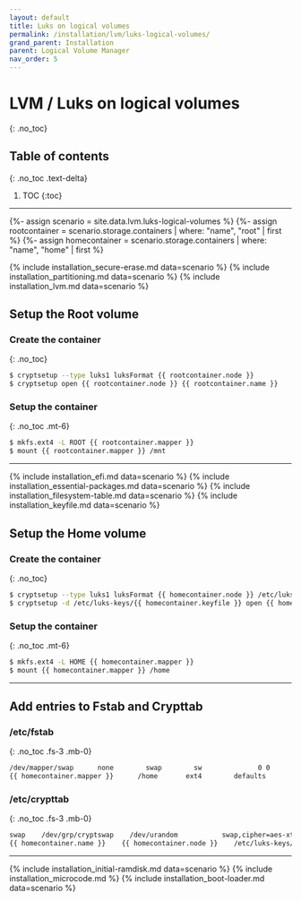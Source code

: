 ```yaml
---
layout: default
title: Luks on logical volumes
permalink: /installation/lvm/luks-logical-volumes/
grand_parent: Installation
parent: Logical Volume Manager
nav_order: 5
---
```


# LVM / Luks on logical volumes
{: .no_toc}

## Table of contents
{: .no_toc .text-delta}

1. TOC
{:toc}

---

{%- assign scenario = site.data.lvm.luks-logical-volumes %}
{%- assign rootcontainer = scenario.storage.containers | where: "name", "root" | first %}
{%- assign homecontainer = scenario.storage.containers | where: "name", "home" | first %}

{% include installation_secure-erase.md data=scenario %}
{% include installation_partitioning.md data=scenario %}
{% include installation_lvm.md data=scenario %}

## Setup the Root volume

### Create the container
{: .no_toc}

```bash
$ cryptsetup --type luks1 luksFormat {{ rootcontainer.node }}
$ cryptsetup open {{ rootcontainer.node }} {{ rootcontainer.name }}
```

### Setup the container
{: .no_toc .mt-6}

```bash
$ mkfs.ext4 -L ROOT {{ rootcontainer.mapper }}
$ mount {{ rootcontainer.mapper }} /mnt
```

---

{% include installation_efi.md data=scenario %}
{% include installation_essential-packages.md data=scenario %}
{% include installation_filesystem-table.md data=scenario %}
{% include installation_keyfile.md data=scenario %}

## Setup the Home volume

### Create the container
{: .no_toc}

```bash
$ cryptsetup --type luks1 luksFormat {{ homecontainer.node }} /etc/luks-keys/{{ homecontainer.keyfile }}
$ cryptsetup -d /etc/luks-keys/{{ homecontainer.keyfile }} open {{ homecontainer.node }} {{ homecontainer.name }}
```

### Setup the container
{: .no_toc .mt-6}

```bash
$ mkfs.ext4 -L HOME {{ homecontainer.mapper }}
$ mount {{ homecontainer.mapper }} /home
```

---

## Add entries to Fstab and Crypttab

### /etc/fstab
{: .no_toc .fs-3 .mb-0}

```bash
/dev/mapper/swap      none        swap        sw              0 0
{{ homecontainer.mapper }}      /home       ext4        defaults        0 2
```

### /etc/crypttab
{: .no_toc .fs-3 .mb-0}

```bash
swap    /dev/grp/cryptswap    /dev/urandom	         swap,cipher=aes-xts-plain64,size=256
{{ homecontainer.name }}    {{ homecontainer.node }}    /etc/luks-keys/{{ homecontainer.keyfile }}
```

---

{% include installation_initial-ramdisk.md data=scenario %}
{% include installation_microcode.md %}
{% include installation_boot-loader.md data=scenario %}
